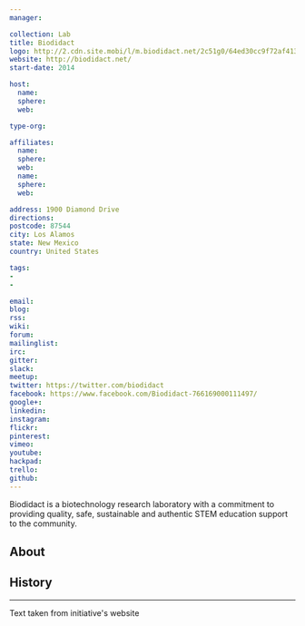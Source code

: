 ```yaml
---
manager:

collection: Lab
title: Biodidact
logo: http://2.cdn.site.mobi/l/m.biodidact.net/2c51g0/64ed30cc9f72af41364ef93225e79676/0/150
website: http://biodidact.net/
start-date: 2014

host:
  name:
  sphere:
  web:

type-org:

affiliates:
  name:
  sphere:
  web:
  name:
  sphere:
  web:

address: 1900 Diamond Drive
directions:
postcode: 87544
city: Los Alamos
state: New Mexico
country: United States

tags:
-
-

email:
blog:
rss:
wiki:
forum:
mailinglist:
irc:
gitter:
slack:
meetup:
twitter: https://twitter.com/biodidact
facebook: https://www.facebook.com/Biodidact-766169000111497/
google+:
linkedin:
instagram:
flickr:
pinterest:
vimeo:
youtube:
hackpad:
trello:
github:
---
```

Biodidact is a biotechnology research laboratory with a commitment to providing quality, safe, sustainable and authentic STEM education support to the community.

## About

## History

---
Text taken from initiative's website
